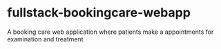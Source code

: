 # fullstack-bookingcare-webapp
A booking care web application where patients make a appointments for examination and treatment
